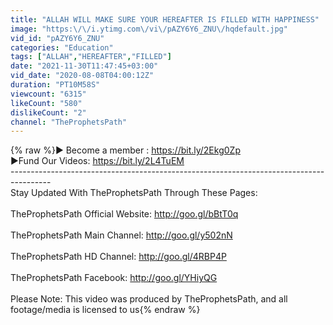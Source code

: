 ```yaml
---
title: "ALLAH WILL MAKE SURE YOUR HEREAFTER IS FILLED WITH HAPPINESS"
image: "https:\/\/i.ytimg.com\/vi\/pAZY6Y6_ZNU\/hqdefault.jpg"
vid_id: "pAZY6Y6_ZNU"
categories: "Education"
tags: ["ALLAH","HEREAFTER","FILLED"]
date: "2021-11-30T11:47:45+03:00"
vid_date: "2020-08-08T04:00:12Z"
duration: "PT10M58S"
viewcount: "6315"
likeCount: "580"
dislikeCount: "2"
channel: "TheProphetsPath"
---
```

{% raw %}► Become a member : <a rel="nofollow" target="blank" href="https://bit.ly/2Ekg0Zp">https://bit.ly/2Ekg0Zp</a><br />►Fund Our Videos: <a rel="nofollow" target="blank" href="https://bit.ly/2L4TuEM">https://bit.ly/2L4TuEM</a><br />----------------------------------------------------------------------------------------<br />Stay Updated With TheProphetsPath Through These Pages:<br /><br />TheProphetsPath Official Website: <a rel="nofollow" target="blank" href="http://goo.gl/bBtT0q">http://goo.gl/bBtT0q</a><br /><br />TheProphetsPath Main Channel: <a rel="nofollow" target="blank" href="http://goo.gl/y502nN">http://goo.gl/y502nN</a><br /><br />TheProphetsPath HD Channel: <a rel="nofollow" target="blank" href="http://goo.gl/4RBP4P">http://goo.gl/4RBP4P</a><br /><br />TheProphetsPath Facebook: <a rel="nofollow" target="blank" href="http://goo.gl/YHiyQG">http://goo.gl/YHiyQG</a><br /><br />Please Note: This video was produced by TheProphetsPath, and all footage/media is licensed to us{% endraw %}
